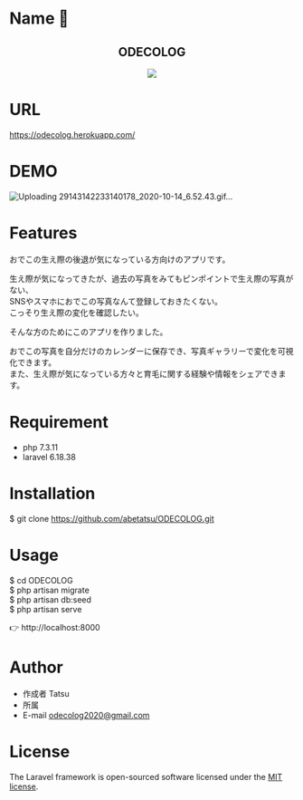 # Name :full_moon_with_face:
<h2 align="center">ODECOLOG</h2>

<p align="center">
  <img src="https://res.cloudinary.com/tatsu/image/upload/v1602546933/%E3%82%B9%E3%82%AF%E3%83%AA%E3%83%BC%E3%83%B3%E3%82%B7%E3%83%A7%E3%83%83%E3%83%88_2020-10-13_8.55.04_fvpo4k.png">
</p>

# URL
https://odecolog.herokuapp.com/

# DEMO
![Uploading 29143142233140178_2020-10-14_6.52.43.gif…]()

# Features

おでこの生え際の後退が気になっている方向けのアプリです。<br>

生え際が気になってきたが、過去の写真をみてもピンポイントで生え際の写真がない、<br>
SNSやスマホにおでこの写真なんて登録しておきたくない。<br>
こっそり生え際の変化を確認したい。<br>

そんな方のためにこのアプリを作りました。<br>

おでこの写真を自分だけのカレンダーに保存でき、写真ギャラリーで変化を可視化できます。<br>
また、生え際が気になっている方々と育毛に関する経験や情報をシェアできます。<br>


# Requirement

* php 7.3.11
* laravel 6.18.38

# Installation

$ git clone https://github.com/abetatsu/ODECOLOG.git

# Usage

$ cd ODECOLOG<br>
$ php artisan migrate<br>
$ php artisan db:seed<br>
$ php artisan serve<br>

👉 http://localhost:8000

# Author

* 作成者 Tatsu
* 所属
* E-mail odecolog2020@gmail.com

# License

The Laravel framework is open-sourced software licensed under the [MIT license](https://opensource.org/licenses/MIT).
